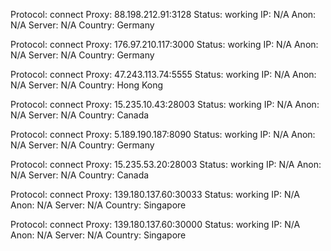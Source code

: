 Protocol: connect
Proxy: 88.198.212.91:3128
Status: working
IP: N/A
Anon: N/A
Server: N/A
Country: Germany

Protocol: connect
Proxy: 176.97.210.117:3000
Status: working
IP: N/A
Anon: N/A
Server: N/A
Country: Germany

Protocol: connect
Proxy: 47.243.113.74:5555
Status: working
IP: N/A
Anon: N/A
Server: N/A
Country: Hong Kong

Protocol: connect
Proxy: 15.235.10.43:28003
Status: working
IP: N/A
Anon: N/A
Server: N/A
Country: Canada

Protocol: connect
Proxy: 5.189.190.187:8090
Status: working
IP: N/A
Anon: N/A
Server: N/A
Country: Germany

Protocol: connect
Proxy: 15.235.53.20:28003
Status: working
IP: N/A
Anon: N/A
Server: N/A
Country: Canada

Protocol: connect
Proxy: 139.180.137.60:30033
Status: working
IP: N/A
Anon: N/A
Server: N/A
Country: Singapore

Protocol: connect
Proxy: 139.180.137.60:30000
Status: working
IP: N/A
Anon: N/A
Server: N/A
Country: Singapore

